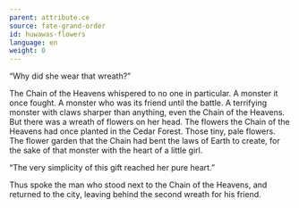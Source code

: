 ```yaml
---
parent: attribute.ce
source: fate-grand-order
id: huwawas-flowers
language: en
weight: 0
---
```


“Why did she wear that wreath?”

The Chain of the Heavens whispered to no one in particular.
A monster it once fought.
A monster who was its friend until the battle.
A terrifying monster with claws sharper than anything, even the Chain of the Heavens.
But there was a wreath of flowers on her head.
The flowers the Chain of the Heavens had once planted in the Cedar Forest.
Those tiny, pale flowers.
The flower garden that the Chain had bent the laws of Earth to create, for the sake of that monster with the heart of a little girl.

“The very simplicity of this gift reached her pure heart.”

Thus spoke the man who stood next to the Chain of the Heavens, and returned to the city, leaving behind the second wreath for his friend.
